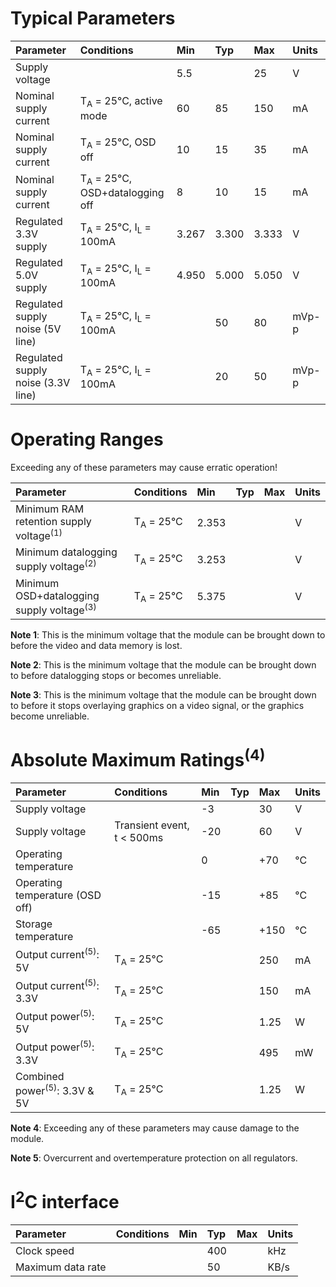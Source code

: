 # Typical Parameters #

| **Parameter** | **Conditions** | **Min** | **Typ** | **Max** | **Units** |
|:--------------|:---------------|:--------|:--------|:--------|:----------|
| Supply voltage |                | 5.5     |         | 25      | V         |
| Nominal supply current | T<sub>A</sub> = 25°C, active mode | 60      | 85      | 150     | mA        |
| Nominal supply current | T<sub>A</sub> = 25°C, OSD off | 10      | 15      | 35      | mA        |
| Nominal supply current | T<sub>A</sub> = 25°C, OSD+datalogging off | 8       | 10      | 15      | mA        |
| Regulated 3.3V supply | T<sub>A</sub> = 25°C, I<sub>L</sub> = 100mA | 3.267   | 3.300   | 3.333   | V         |
| Regulated 5.0V supply | T<sub>A</sub> = 25°C, I<sub>L</sub> = 100mA | 4.950   | 5.000   | 5.050   | V         |
| Regulated supply noise (5V line) | T<sub>A</sub> = 25°C, I<sub>L</sub> = 100mA |         | 50      | 80      | mVp-p     |
| Regulated supply noise (3.3V line) | T<sub>A</sub> = 25°C, I<sub>L</sub> = 100mA |         | 20      | 50      | mVp-p     |


# Operating Ranges #
Exceeding any of these parameters may cause erratic operation!

| **Parameter** | **Conditions** | **Min** | **Typ** | **Max** | **Units** |
|:--------------|:---------------|:--------|:--------|:--------|:----------|
| Minimum RAM retention supply voltage<sup>(1)</sup> | T<sub>A</sub> = 25°C | 2.353   |         |         | V         |
| Minimum datalogging supply voltage<sup>(2)</sup> | T<sub>A</sub> = 25°C | 3.253   |         |         | V         |
| Minimum OSD+datalogging supply voltage<sup>(3)</sup> | T<sub>A</sub> = 25°C | 5.375   |         |         | V         |

**Note 1**: This is the minimum voltage that the module can be brought down to before the video and data memory is lost.

**Note 2**: This is the minimum voltage that the module can be brought down to before datalogging stops or becomes unreliable.

**Note 3**: This is the minimum voltage that the module can be brought down to before it stops overlaying graphics on a video signal, or the graphics become unreliable.

# Absolute Maximum Ratings<sup>(4)</sup> #

| **Parameter** | **Conditions** | **Min** | **Typ** | **Max** | **Units** |
|:--------------|:---------------|:--------|:--------|:--------|:----------|
| Supply voltage |                | -3      |         | 30      | V         |
| Supply voltage | Transient event, t < 500ms | -20     |         | 60      | V         |
| Operating temperature |                | 0       |         | +70     | °C        |
| Operating temperature (OSD off) |                | -15     |         | +85     | °C        |
| Storage temperature |                | -65     |         | +150    | °C        |
| Output current<sup>(5)</sup>: 5V | T<sub>A</sub> = 25°C |         |         | 250     | mA        |
| Output current<sup>(5)</sup>: 3.3V | T<sub>A</sub> = 25°C |         |         | 150     | mA        |
| Output power<sup>(5)</sup>: 5V | T<sub>A</sub> = 25°C |         |         | 1.25    | W         |
| Output power<sup>(5)</sup>: 3.3V | T<sub>A</sub> = 25°C |         |         | 495     | mW        |
| Combined power<sup>(5)</sup>: 3.3V & 5V | T<sub>A</sub> = 25°C |         |         | 1.25    | W         |

**Note 4**: Exceeding any of these parameters may cause damage to the module.

**Note 5**: Overcurrent and overtemperature protection on all regulators.

# I<sup>2</sup>C interface #

| **Parameter** | **Conditions** | **Min** | **Typ** | **Max** | **Units** |
|:--------------|:---------------|:--------|:--------|:--------|:----------|
| Clock speed   |                |         | 400     |         | kHz       |
| Maximum data rate |                |         | 50      |         | KB/s      |